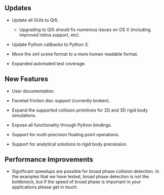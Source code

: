 Updates
-------

* Update all GUIs to Qt5.

  * Upgrading to Qt5 should fix numerous issues on OS X (including improved retina support, etc).

* Update Python callbacks to Python 3.

* Move the xml scene format to a more human readable format.

* Expanded automated test coverage.

New Features
------------

* User documentation.

* Faceted friction disc support (currently broken).

* Expand the supported collision primitives for 2D and 3D rigid body simulations.

* Expose all functionality through Python bindings.

* Support for mutli-precision floating point operations.

* Support for analytical solutions to rigid body precession.

Performance Improvements
------------------------

* Significant speedups are possible for broad phase collision detection. In the examples that we have tested, broad phase detection is not the bottleneck, but if the speed of broad phase is important in your applications please get in touch.
